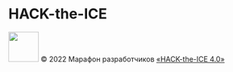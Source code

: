# HACK-the-ICE
[<img src="https://static.tildacdn.com/tild3161-3361-4131-a662-636334383666/Group_1548.svg" height="60" />](https://ityakutia.com/hack-the-ice)
© 2022 Марафон разработчиков [«HACK-the-ICE 4.0»](https://ityakutia.com/hack-the-ice)
